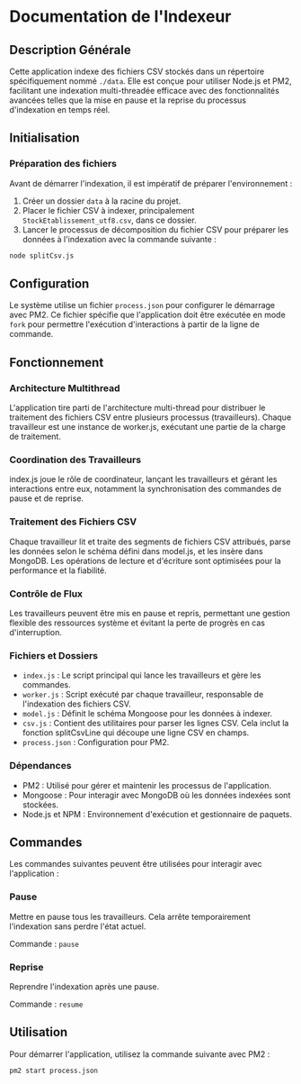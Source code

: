 # Documentation de l'Indexeur

## Description Générale

Cette application indexe des fichiers CSV stockés dans un répertoire spécifiquement nommé `./data`. Elle est conçue pour utiliser Node.js et PM2, facilitant une indexation multi-threadée efficace avec des fonctionnalités avancées telles que la mise en pause et la reprise du processus d'indexation en temps réel.

## Initialisation

### Préparation des fichiers

Avant de démarrer l'indexation, il est impératif de préparer l'environnement :
1. Créer un dossier `data` à la racine du projet.
2. Placer le fichier CSV à indexer, principalement `StockEtablissement_utf8.csv`, dans ce dossier.
3. Lancer le processus de décomposition du fichier CSV pour préparer les données à l'indexation avec la commande suivante :

```bash
node splitCsv.js
```

## Configuration

Le système utilise un fichier `process.json` pour configurer le démarrage avec PM2. Ce fichier spécifie que l'application doit être exécutée en mode `fork` pour permettre l'exécution d'interactions à partir de la ligne de commande.

## Fonctionnement

### Architecture Multithread
L'application tire parti de l'architecture multi-thread pour distribuer le traitement des fichiers CSV entre plusieurs processus (travailleurs). Chaque travailleur est une instance de worker.js, exécutant une partie de la charge de traitement.

### Coordination des Travailleurs
index.js joue le rôle de coordinateur, lançant les travailleurs et gérant les interactions entre eux, notamment la synchronisation des commandes de pause et de reprise.

### Traitement des Fichiers CSV
Chaque travailleur lit et traite des segments de fichiers CSV attribués, parse les données selon le schéma défini dans model.js, et les insère dans MongoDB. Les opérations de lecture et d'écriture sont optimisées pour la performance et la fiabilité.

### Contrôle de Flux
Les travailleurs peuvent être mis en pause et repris, permettant une gestion flexible des ressources système et évitant la perte de progrès en cas d'interruption.

### Fichiers et Dossiers

- `index.js` : Le script principal qui lance les travailleurs et gère les commandes.
- `worker.js` : Script exécuté par chaque travailleur, responsable de l'indexation des fichiers CSV.
- `model.js` : Définit le schéma Mongoose pour les données à indexer.
- `csv.js` : Contient des utilitaires pour parser les lignes CSV. Cela inclut la fonction splitCsvLine qui découpe une ligne CSV en champs.
- `process.json` : Configuration pour PM2.

### Dépendances

- PM2 : Utilisé pour gérer et maintenir les processus de l'application.
- Mongoose : Pour interagir avec MongoDB où les données indexées sont stockées.
- Node.js et NPM : Environnement d'exécution et gestionnaire de paquets.

## Commandes

Les commandes suivantes peuvent être utilisées pour interagir avec l'application :

### Pause

Mettre en pause tous les travailleurs. Cela arrête temporairement l'indexation sans perdre l'état actuel.

Commande : `pause`

### Reprise

Reprendre l'indexation après une pause.

Commande : `resume`

## Utilisation

Pour démarrer l'application, utilisez la commande suivante avec PM2 :

```bash
pm2 start process.json
```